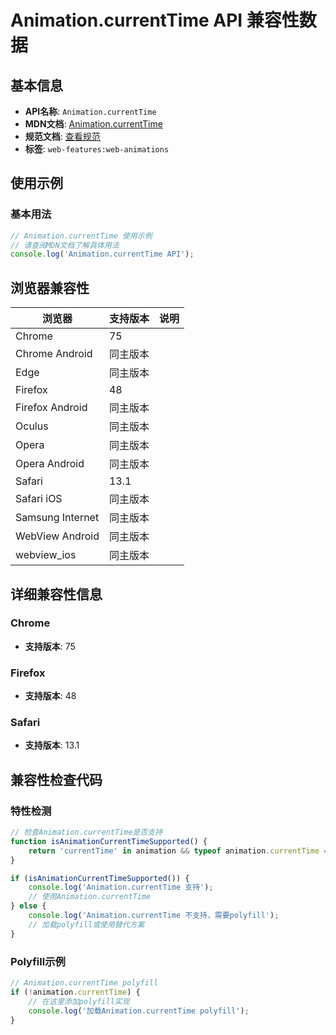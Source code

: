 # Animation.currentTime API 兼容性数据

## 基本信息

- **API名称**: `Animation.currentTime`
- **MDN文档**: [Animation.currentTime](https://developer.mozilla.org/docs/Web/API/Animation/currentTime)
- **规范文档**: [查看规范](https://drafts.csswg.org/web-animations-1/#dom-animation-currenttime)
- **标签**: `web-features:web-animations`

## 使用示例

### 基本用法

```javascript
// Animation.currentTime 使用示例
// 请查阅MDN文档了解具体用法
console.log('Animation.currentTime API');
```

## 浏览器兼容性

| 浏览器 | 支持版本 | 说明 |
|--------|----------|------|
| Chrome | 75 |  |
| Chrome Android | 同主版本 |  |
| Edge | 同主版本 |  |
| Firefox | 48 |  |
| Firefox Android | 同主版本 |  |
| Oculus | 同主版本 |  |
| Opera | 同主版本 |  |
| Opera Android | 同主版本 |  |
| Safari | 13.1 |  |
| Safari iOS | 同主版本 |  |
| Samsung Internet | 同主版本 |  |
| WebView Android | 同主版本 |  |
| webview_ios | 同主版本 |  |

## 详细兼容性信息

### Chrome

- **支持版本**: 75

### Firefox

- **支持版本**: 48

### Safari

- **支持版本**: 13.1

## 兼容性检查代码

### 特性检测

```javascript
// 检查Animation.currentTime是否支持
function isAnimationCurrentTimeSupported() {
    return 'currentTime' in animation && typeof animation.currentTime === 'function';
}

if (isAnimationCurrentTimeSupported()) {
    console.log('Animation.currentTime 支持');
    // 使用Animation.currentTime
} else {
    console.log('Animation.currentTime 不支持，需要polyfill');
    // 加载polyfill或使用替代方案
}
```

### Polyfill示例

```javascript
// Animation.currentTime polyfill
if (!animation.currentTime) {
    // 在这里添加polyfill实现
    console.log('加载Animation.currentTime polyfill');
}
```

